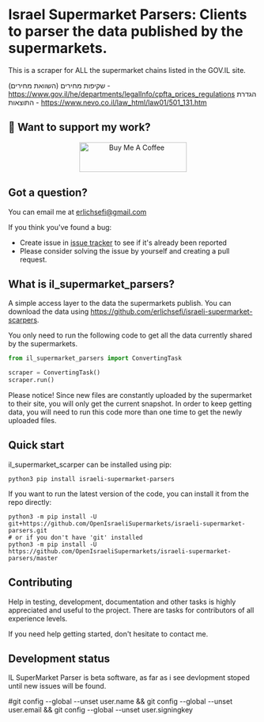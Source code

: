 Israel Supermarket Parsers: Clients to parser the data published by the supermarkets.
=======================================
This is a scraper for ALL the supermarket chains listed in the GOV.IL site.

שקיפות מחירים (השוואת מחירים) - https://www.gov.il/he/departments/legalInfo/cpfta_prices_regulations
הגדרת התוצאות - https://www.nevo.co.il/law_html/law01/501_131.htm

## 🤗 Want to support my work?
<p align="center">
    <a href="https://buymeacoffee.com/erlichsefi" target="_blank"><img src="https://cdn.buymeacoffee.com/buttons/v2/default-yellow.png" alt="Buy Me A Coffee" style="height: 60px !important;width: 217px !important;">
    </a>
</p> 

Got a question?
---------------

You can email me at erlichsefi@gmail.com

If you think you've found a bug:

- Create issue in [issue tracker](https://github.com/OpenIsraeliSupermarkets/israeli-supermarket-parsers/issues) to see if
  it's already been reported
- Please consider solving the issue by yourself and creating a pull request.

What is il_supermarket_parsers?
-------------

A simple access layer to the data the supermarkets publish.
You can download the data using https://github.com/erlichsefi/israeli-supermarket-scarpers.

You only need to run the following code to get all the data currently shared by the supermarkets.

```python
from il_supermarket_parsers import ConvertingTask

scraper = ConvertingTask()
scraper.run()
```


Please notice!
Since new files are constantly uploaded by the supermarket to their site, you will only get the current snapshot. In order to keep getting data, you will need to run this code more than one time to get the newly uploaded files.

Quick start
-----------

il_supermarket_scarper can be installed using pip:

    python3 pip install israeli-supermarket-parsers

If you want to run the latest version of the code, you can install it from the
repo directly:

    python3 -m pip install -U git+https://github.com/OpenIsraeliSupermarkets/israeli-supermarket-parsers.git
    # or if you don't have 'git' installed
    python3 -m pip install -U https://github.com/OpenIsraeliSupermarkets/israeli-supermarket-parsers/master
    

Contributing
------------

Help in testing, development, documentation and other tasks is
highly appreciated and useful to the project. There are tasks for
contributors of all experience levels.

If you need help getting started, don't hesitate to contact me.


Development status
------------------

IL SuperMarket Parser is beta software, as far as i see devlopment stoped until new issues will be found.


#git config --global --unset user.name && git config --global --unset user.email && git config --global --unset user.signingkey